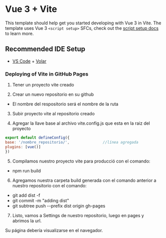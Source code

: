 # Vue 3 + Vite

This template should help get you started developing with Vue 3 in Vite. The template uses Vue 3 `<script setup>` SFCs, check out the [script setup docs](https://v3.vuejs.org/api/sfc-script-setup.html#sfc-script-setup) to learn more.

## Recommended IDE Setup

- [VS Code](https://code.visualstudio.com/) + [Volar](https://marketplace.visualstudio.com/items?itemName=Vue.volar)


### Deploying of Vite in GitHub Pages

1. Tener un proyecto vite creado

2. Crear un nuevo repositorio en su github 
* El nombre del respositorio será el nombre de la ruta

3. Subir proyecto vite al repositorio creado

4. Agregar la llave base al archivo vite.config.js que esta en la raiz del proyecto

```js script
export default defineConfig({
base: '/nombre_repositorio/',               //línea agregada
plugins: [vue()]
})
```

5. Compilamos nuestro proyecto vite para producció con el comando:
- npm run build

6. Agregamos nuestra carpeta build generada con el comando anterior a nuestro repositorio con el comando:
- git add dist -f
- git commit -m "adding dist"
- git subtree push --prefix dist origin gh-pages

7. Listo, vamos a Settings de nuestro repositorio, luego en pages y abrimos la url.

Su página debería visualizarse en el navegador.


